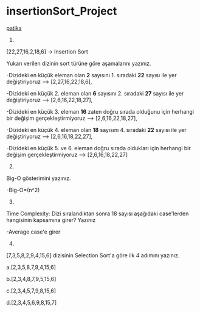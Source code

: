 # insertionSort_Project


<a href='https://www.patika.dev/'>patika</a>

1.
[22,27,16,2,18,6] -> Insertion Sort

Yukarı verilen dizinin sort türüne göre aşamalarını yazınız.

-Dizideki en küçük eleman olan **2** sayısını 1. sıradaki **22** sayısı ile yer değiştiriyoruz 			            --> [2,27,16,22,18,6],

-Dizideki en küçük 2. eleman olan **6** sayısını 2. sıradaki **27** sayısı ile yer değiştiriyoruz               --> [2,6,16,22,18,27],

-Dizideki en küçük 3. eleman **16** zaten doğru sırada olduğunu için herhangi bir değişim gerçekleştirmiyoruz	  --> [2,6,16,22,18,27],

-Dizideki en küçük 4. eleman olan **18** sayısını  4. sıradaki **22** sayısı ile yer değiştiriyoruz             --> [2,6,16,18,22,27], 

-Dizideki en küçük 5. ve 6. eleman doğru sırada oldukları için herhangi bir değişim gerçekleştirmiyoruz         --> [2,6,16,18,22,27]

2.
Big-O gösterimini yazınız.

-Big-O=(n^2)

3.
Time Complexity: Dizi sıralandıktan sonra 18 sayısı aşağıdaki case'lerden hangisinin kapsamına girer? Yazınız

-Average case'e girer

4.
[7,3,5,8,2,9,4,15,6] dizisinin Selection Sort'a göre ilk 4 adımını yazınız.

a.[2,3,5,8,7,9,4,15,6]

b.[2,3,4,8,7,9,5,15,6]

c.[2,3,4,5,7,9,8,15,6]

d.[2,3,4,5,6,9,8,15,7]

